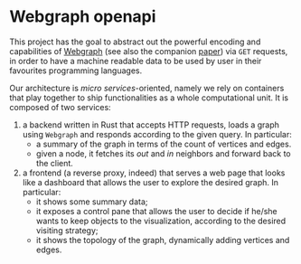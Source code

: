 # Webgraph openapi

This project has the goal to abstract out the powerful encoding and capabilities of [Webgraph](https://github.com/vigna/webgraph-rs)
(see also the companion [paper](https://dl.acm.org/doi/10.1145/3589335.3651581)) via `GET` requests, in order to have a machine readable
data to be used by user in their favourites programming languages.

Our architecture is *micro services*-oriented, namely we rely on containers that play together to ship functionalities as a whole computational unit.
It is composed of two services:

1. a backend written in Rust that accepts HTTP requests, loads a graph using `Webgraph` and responds according to the given query. In particular:
    - a summary of the graph in terms of the count of vertices and edges.
    - given a node, it fetches its *out* and *in* neighbors and forward back to the client.
2. a frontend (a reverse proxy, indeed) that serves a web page that looks like a dashboard that allows the user to explore the desired graph. In particular:
    - it shows some summary data;
    - it exposes a control pane that allows the user to decide if he/she wants to keep objects to the visualization, according to the desired visiting strategy;
    - it shows the topology of the graph, dynamically adding vertices and edges.

